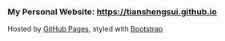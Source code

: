 ### My Personal Website: https://tianshengsui.github.io

Hosted by [GitHub Pages](https://pages.github.com/), styled with [Bootstrap](https://getbootstrap.com/)
